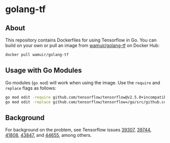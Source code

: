 # golang-tf


## About

This repository contains Dockerfiles for using Tensorflow in Go.  You can build on your own or pull an image from [wamuir/golang-tf](https://hub.docker.com/r/wamuir/golang-tf/tags?page=1&ordering=name) on Docker Hub:

```sh
docker pull wamuir/golang-tf
```

## Usage with Go Modules

Go modules (`go mod`) will work when using the image.  Use the `require` and `replace` flags as follows:

```sh
go mod edit -require github.com/tensorflow/tensorflow@v2.5.0+incompatible
go mod edit -replace github.com/tensorflow/tensorflow=/go/src/github.com/tensorflow/tensorflow
```

## Background

For background on the problem, see Tensorflow issues [39307](https://github.com/tensorflow/tensorflow/issues/39307), [39744](https://github.com/tensorflow/tensorflow/issues/39744), [41808](https://github.com/tensorflow/tensorflow/issues/41808), [43847](https://github.com/tensorflow/tensorflow/issues/43847), and [44655](https://github.com/tensorflow/tensorflow/pull/44655), among others.
